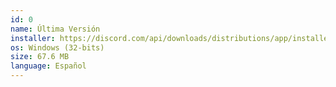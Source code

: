 ```yaml
---
id: 0
name: Última Versión
installer: https://discord.com/api/downloads/distributions/app/installers/latest?channel=stable&platform=win&arch=x86
os: Windows (32-bits)
size: 67.6 MB
language: Español
---
```

